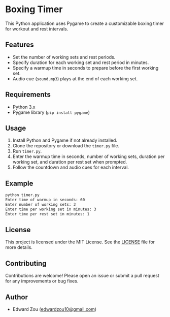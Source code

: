 # Boxing Timer

This Python application uses Pygame to create a customizable boxing timer for workout and rest intervals.

## Features

- Set the number of working sets and rest periods.
- Specify duration for each working set and rest period in minutes.
- Specify a warmup time in seconds to prepare before the first working set.
- Audio cue (`sound.mp3`) plays at the end of each working set.

## Requirements

- Python 3.x
- Pygame library (`pip install pygame`)

## Usage

1. Install Python and Pygame if not already installed.
2. Clone the repository or download the `timer.py` file.
3. Run `timer.py`.
4. Enter the warmup time in seconds, number of working sets, duration per working set, and duration per rest set when prompted.
5. Follow the countdown and audio cues for each interval.

## Example

```bash
python timer.py
Enter time of warmup in seconds: 60
Enter number of working sets: 3
Enter time per working set in minutes: 3
Enter time per rest set in minutes: 1
```

## License

This project is licensed under the MIT License. See the [LICENSE](LICENSE) file for more details.

## Contributing

Contributions are welcome! Please open an issue or submit a pull request for any improvements or bug fixes.

## Author

- Edward Zou (edwardzou10@gmail.com)
